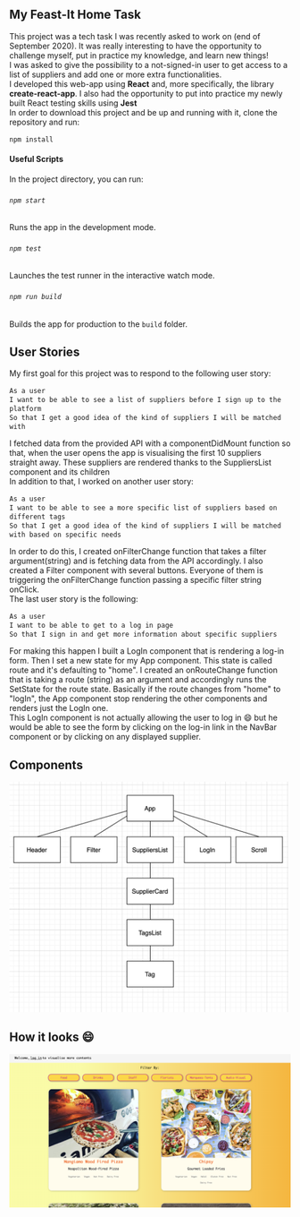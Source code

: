 ## My Feast-It Home Task

This project was a tech task I was recently asked to work on (end of September 2020). It was really interesting to have the opportunity to challenge myself, put in practice my knowledge, and learn new things!<br>
I was asked to give the possibility to a not-signed-in user to get access to a list of suppliers and add one or more extra functionalities.<br>
I developed this web-app using **React** and, more specifically, the library **create-react-app**. I also had the opportunity to put into practice my newly built React testing skills using **Jest**<br>
In order to download this project and be up and running with it, clone the repository and run:
```
npm install
```

#### Useful Scripts

In the project directory, you can run:

###### `npm start`
Runs the app in the development mode.<br />


###### `npm test`
Launches the test runner in the interactive watch mode.<br />

###### `npm run build`
Builds the app for production to the `build` folder.<br />


## User Stories

My first goal for this project was to respond to the following user story: 
```
As a user
I want to be able to see a list of suppliers before I sign up to the platform
So that I get a good idea of the kind of suppliers I will be matched with
```
I fetched data from the provided API with a componentDidMount function so that, when the user opens the app is visualising the first 10 suppliers straight away. These suppliers are rendered thanks to the SuppliersList component and its children<br>
In addition to that, I worked on another user story:
```
As a user
I want to be able to see a more specific list of suppliers based on different tags
So that I get a good idea of the kind of suppliers I will be matched with based on specific needs
```
In order to do this, I created onFilterChange function that takes a filter argument(string) and is fetching data from the API accordingly. I also created a Filter component with several buttons. Everyone of them is triggering the onFilterChange function passing a specific filter string onClick.<br>
The last user story is the following:
```
As a user
I want to be able to get to a log in page
So that I sign in and get more information about specific suppliers
```
For making this happen I built a LogIn component that is rendering a log-in form. Then I set a new state for my App component. This state is called route and it's defaulting to "home". I created an onRouteChange function that is taking a route (string) as an argument and accordingly runs the SetState for the route state. Basically if the route changes from "home" to "logIn", the App component stop rendering the other components and renders just the LogIn one. <br>
This LogIn component is not actually allowing the user to log in :smile: but he would be able to see the form by clicking on the log-in link in the NavBar component or by clicking on any displayed supplier.

## Components
<img src="https://github.com/BeneArinci/Home-Task_Feast-it/blob/master/public/images/ComponentsTree.png" width="500" height="auto">

## How it looks :smile:
<img src="https://github.com/BeneArinci/Home-Task_Feast-it/blob/master/public/images/app.png" width="1300" height="auto">
